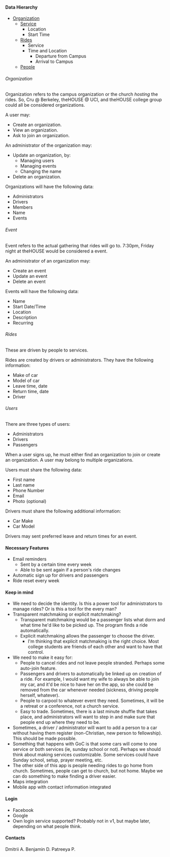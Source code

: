 #### Data Hierarchy

* [Organization](#Organization)
	* [Service](#Service)
		* Location
		* Start Time
	* [Rides](#Rides)
		* Service
		* Time and Location
			* Departure from Campus
			* Arrival to Campus
	* [People](#People)

###### Organization
Organization refers to the campus organization or the church _hosting_ the rides.  So, Cru @ Berkeley, theHOUSE @ UCI, and theHOUSE college group could all be considered organizations.

A user may:
* Create an organization.
* View an organization.
* Ask to join an organization.

An administrator of the organization may:
* Update an organization, by:
    * Managing users
    * Managing events
    * Changing the name
* Delete an organization.

Organizations will have the following data:
* Administrators
* Drivers
* Members
* Name
* Events

###### Event
Event refers to the actual gathering that rides will go to.  7:30pm, Friday night at theHOUSE would be considered a event.

An administrator of an organization may:
* Create an event
* Update an event
* Delete an event

Events will have the following data:
* Name
* Start Date/Time
* Location
* Description
* Recurring

###### Rides
These are driven by people to services.

Rides are created by drivers or administrators.  They have the following information:
* Make of car
* Model of car
* Leave time, date
* Return time, date
* Driver

###### Users

There are three types of users:
* Administrators
* Drivers
* Passengers

When a user signs up, he must either find an organization to join or create an organization.  A user may belong to multiple organizations.

Users must share the following data:
* First name
* Last name
* Phone Number
* Email
* Photo (optional)

Drivers must share the following additional information:
* Car Make
* Car Model

Drivers may sent preferred leave and return times for an event.

#### Necessary Features
* Email reminders
	* Sent by a certain time every week
	* Able to be sent again if a person's ride changes
* Automatic sign up for drivers and passengers
* Ride reset every week

#### Keep in mind
* We need to decide the identity.  Is this a power tool for administrators to manage rides?  Or is this a tool for the every man?
* Transparent matchmaking or explicit matchmaking?
	* Transparent matchmaking would be a passenger lists what dorm and what time he'd like to be picked up.  The program finds a ride automatically.
	* Explicit matchmaking allows the passenger to choose the driver.
		* I'm thinking that explicit matchmaking is the right choice.  Most college students are friends of each other and want to have that control.
* We need to make it easy for:
	* People to cancel rides and not leave people stranded.  Perhaps some auto-join feature.
	* Passengers and drivers to automatically be linked up on creation of a ride.  For example, I would want my wife to always be able to join my car, and it'd be nice to have her on the app, so she could be removed from the car whenever needed (sickness, driving people herself, whatever).
	* People to carpool to whatever event they need.  Sometimes, it will be a retreat or a conference, not a church service.
	* Easy to trade.  Sometimes, there is a last minute shuffle that takes place, and administrators will want to step in and make sure that people end up where they need to be.
* Sometimes, a driver / administrator will want to add a person to a car without having them register (non-Christian, new person to fellowship).  This should be made possible.
* Something that happens with GoC is that some cars will come to one service or both services (ie, sunday school or not).  Perhaps we should think about making services customizable.  Some services could have Sunday school, setup, prayer meeting, etc.
* The other side of this app is people needing rides to go home from church.  Sometimes, people can get to church, but not home.  Maybe we can do something to make finding a driver easier.
* Maps integration
* Mobile app with contact information integrated

#### Login
* Facebook
* Google
* Own login service supported?  Probably not in v1, but maybe later, depending on what people think.

#### Contacts
Dmitrii A.
Benjamin D.
Patreeya P.

